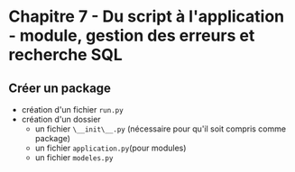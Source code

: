 # Chapitre 7 - Du script à l'application - module, gestion des erreurs et recherche SQL

## Créer un package
* création d'un fichier `run.py`
* création d'un dossier
	* un fichier `\__init\__.py` (nécessaire pour qu'il soit compris comme package)
	* un fichier `application.py`(pour modules)
	* un fichier `modeles.py`

